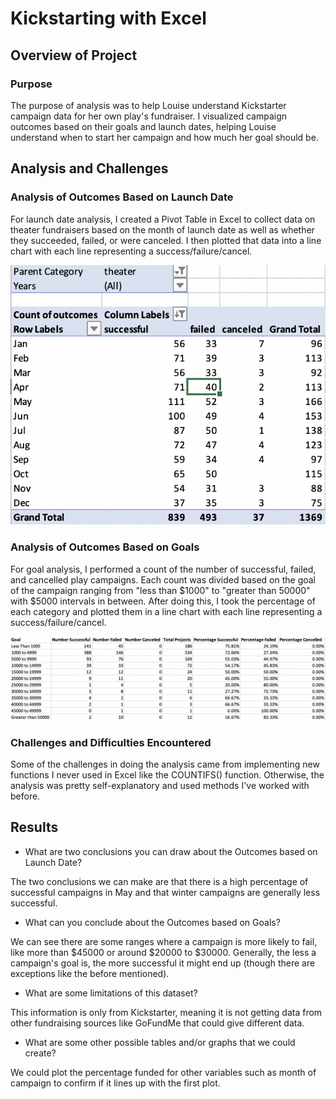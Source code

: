 # Kickstarting with Excel

## Overview of Project

### Purpose

The purpose of analysis was to help Louise understand Kickstarter campaign data for her own play's fundraiser. I visualized campaign outcomes based on their goals and launch dates, helping Louise understand when to start her campaign and how much her goal should be.

## Analysis and Challenges

### Analysis of Outcomes Based on Launch Date

For launch date analysis, I created a Pivot Table in Excel to collect data on theater fundraisers based on the month of launch date as well as whether they succeeded, failed, or were canceled. I then plotted that data into a line chart with each line representing a success/failure/cancel. 

![Example](datatable1.png)

### Analysis of Outcomes Based on Goals

For goal analysis, I performed a count of the number of successful, failed, and cancelled play campaigns. Each count was divided based on the goal of the campaign ranging from "less than $1000" to "greater than 50000" with $5000 intervals in between. After doing this, I took the percentage of each category and plotted them in a line chart with each line representing a success/failure/cancel.

![Example](datatable2.png)

### Challenges and Difficulties Encountered

Some of the challenges in doing the analysis came from implementing new functions I never used in Excel like the COUNTIFS() function. Otherwise, the analysis was pretty self-explanatory and used methods I've worked with before.

## Results

- What are two conclusions you can draw about the Outcomes based on Launch Date?

The two conclusions we can make are that there is a high percentage of successful campaigns in May and that winter campaigns are generally less successful.

- What can you conclude about the Outcomes based on Goals?

We can see there are some ranges where a campaign is more likely to fail, like more than $45000 or around $20000 to $30000. Generally, the less a campaign's goal is, the more successful it might end up (though there are exceptions like the before mentioned).

- What are some limitations of this dataset?

This information is only from Kickstarter, meaning it is not getting data from other fundraising sources like GoFundMe that could give different data.

- What are some other possible tables and/or graphs that we could create?

We could plot the percentage funded for other variables such as month of campaign to confirm if it lines up with the first plot. 
